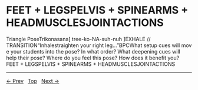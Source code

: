 # FEET + LEGSPELVIS + SPINEARMS + HEADMUSCLESJOINTACTIONS

Triangle PoseTrikonasana[ tree-ko-NA-suh-nuh ]EXHALE
// TRANSITION“Inhalestraighten your right leg...”BPCWhat setup cues will mov e your students into the pose? In what order? What deepening cues will help their pose? Where do you feel this pose? How does it benefit you?
FEET + LEGSPELVIS + SPINEARMS + HEADMUSCLESJOINTACTIONS


---
[← Prev](/pages/page-136.md) &nbsp; [Top](/index.md) &nbsp; [Next →](/pages/page-138.md)

